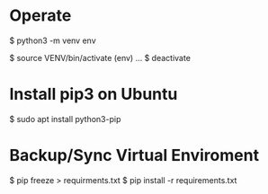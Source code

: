 # Operate 
$ python3 -m venv env 

$ source VENV/bin/activate
(env) ... $ deactivate


# Install pip3 on Ubuntu
$ sudo apt install python3-pip

# Backup/Sync Virtual Enviroment
$ pip freeze > requirments.txt
$ pip install -r requirements.txt

